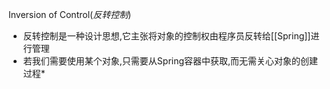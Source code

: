 Inversion of Control(*反转控制*)
 * 反转控制是一种设计思想,它主张将对象的控制权由程序员反转给[[Spring]]进行管理
 * 若我们需要使用某个对象,只需要从Spring容器中获取,而无需关心对象的创建过程*


